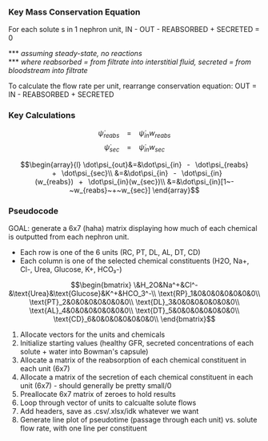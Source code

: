 ### Key Mass Conservation Equation  
For each solute s in 1 nephron unit, IN - OUT - REABSORBED + SECRETED = 0  

*** *assuming steady-state, no reactions*  
*** *where reabsorbed = from filtrate into interstitial fluid, secreted = from bloodstream into filtrate*

To calculate the flow rate per unit, rearrange conservation equation: OUT = IN - REABSORBED + SECRETED

### Key Calculations
$$\dot\psi_{reabs}⠀=⠀\dot\psi_{in}w_{reabs}$$
$$\dot\psi_{sec}⠀=⠀\dot\psi_{in}w_{sec}$$

$$\begin{array}{l}
\dot\psi_{out}&=&\dot\psi_{in}⠀-⠀\dot\psi_{reabs}⠀+⠀\dot\psi_{sec}\\
&=&\dot\psi_{in}⠀-⠀\dot\psi_{in}(w_{reabs})⠀+⠀\dot\psi_{in}(w_{sec})\\
&=&\dot\psi_{in}[1~-~w_{reabs}~+~w_{sec}]
\end{array}$$


### Pseudocode  
GOAL: generate a 6x7 (haha) matrix displaying how much of each chemical is outputted from each nephron unit.
* Each row is one of the 6 units (RC, PT, DL, AL, DT, CD)
* Each column is one of the selected chemical constituents (H2O, Na+, Cl-, Urea, Glucose, K+, HCO₃-)

$$\begin{bmatrix}
\&H_2O&Na^+&Cl^-&\text{Urea}&\text{Glucose}&K^+&HCO_3^-\\
\text{RP}_1&0&0&0&0&0&0&0\\
\text{PT}_2&0&0&0&0&0&0&0\\
\text{DL}_3&0&0&0&0&0&0&0\\
\text{AL}_4&0&0&0&0&0&0&0\\
\text{DT}_5&0&0&0&0&0&0&0\\
\text{CD}_6&0&0&0&0&0&0&0\\
\end{bmatrix}$$


1. Allocate vectors for the units and chemicals
2. Initialize starting values (healthy GFR, secreted concentrations of each solute + water into Bowman's capsule)
3. Allocate a matrix of the reabsorption of each chemical constituent in each unit (6x7)
4. Allocate a matrix of the secretion of each chemical constituent in each unit (6x7) - should generally be pretty small/0
5. Preallocate 6x7 matrix of zeroes to hold results
6. Loop through vector of units to calcualte solute flows
7. Add headers, save as .csv/.xlsx/idk whatever we want
8. Generate line plot of pseudotime (passage through each unit) vs. solute flow rate, with one line per constituent



